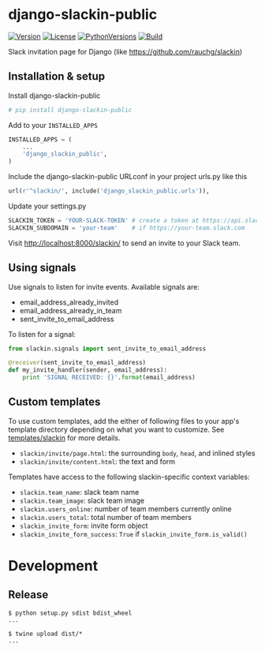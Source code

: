 # django-slackin-public

[![Version](https://img.shields.io/pypi/v/django-slackin-public.svg)](https://pypi.python.org/pypi/django-slackin-public)
[![License](https://img.shields.io/pypi/l/django-slackin-public.svg)](https://pypi.python.org/pypi/django-slackin-public)
[![PythonVersions](https://img.shields.io/pypi/pyversions/django-slackin-public.svg)](https://pypi.python.org/pypi/django-slackin-public)
[![Build](https://travis-ci.org/mtlpy/django-slackin-public.svg?branch=multi-python-ci-travis)](https://travis-ci.org/mtlpy/django-slackin-public)

Slack invitation page for Django (like https://github.com/rauchg/slackin)


## Installation & setup

Install django-slackin-public

```bash
# pip install django-slackin-public
```

Add to your `INSTALLED_APPS`

```python
INSTALLED_APPS = (
    ...
    'django_slackin_public',
)
```

Include the django-slackin-public URLconf in your project urls.py like this

```python
url(r'^slackin/', include('django_slackin_public.urls')),
```

Update your settings.py

```python
SLACKIN_TOKEN = 'YOUR-SLACK-TOKEN' # create a token at https://api.slack.com/web
SLACKIN_SUBDOMAIN = 'your-team'    # if https://your-team.slack.com
```

Visit [http://localhost:8000/slackin/](http://localhost:8000/slackin/) to send an invite to your Slack team.


## Using signals

Use signals to listen for invite events. Available signals are:
- email_address_already_invited
- email_address_already_in_team
- sent_invite_to_email_address

To listen for a signal:

```python
from slackin.signals import sent_invite_to_email_address

@receiver(sent_invite_to_email_address)
def my_invite_handler(sender, email_address):
    print 'SIGNAL RECEIVED: {}'.format(email_address)
```

## Custom templates

To use custom templates, add the either of following files to your app's template directory
depending on what you want to customize.
See [templates/slackin](https://github.com/mtlpy/django-slackin-public/tree/master/django_slackin_public/templates/slackin)
for more details.

- `slackin/invite/page.html`: the surrounding `body`, `head`, and inlined styles
- `slackin/invite/content.html`: the text and form

Templates have access to the following slackin-specific context variables:
- `slackin.team_name`: slack team name
- `slackin.team_image`: slack team image
- `slackin.users_online`: number of team members currently online
- `slackin.users_total`: total number of team members
- `slackin_invite_form`: invite form object
- `slackin_invite_form_success`: `True` if `slackin_invite_form.is_valid()`

# Development

## Release

```shell
$ python setup.py sdist bdist_wheel
...

$ twine upload dist/*
...
